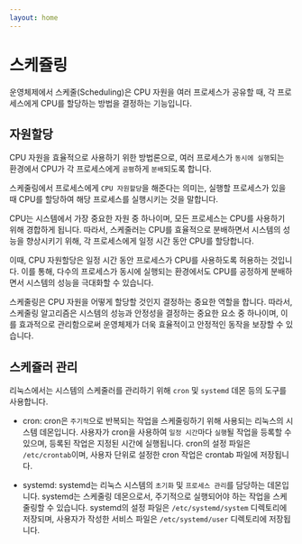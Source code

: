 ```yaml
---
layout: home
---
```


# 스케쥴링
운영체제에서 스케줄(Scheduling)은 CPU 자원을 여러 프로세스가 공유할 때, 각 프로세스에게 CPU를 할당하는 방법을 결정하는 기능입니다. 

## 자원할당
CPU 자원을 효율적으로 사용하기 위한 방법론으로, 여러 프로세스가 `동시에 실행`되는 환경에서 CPU가 각 프로세스에게 `공평`하게 `분배`되도록 합니다.

스케줄링에서 프로세스에게 `CPU 자원할당`을 해준다는 의미는, 실행할 프로세스가 있을 때 CPU를 할당하여 해당 프로세스를 실행시키는 것을 말합니다.

CPU는 시스템에서 가장 중요한 자원 중 하나이며, 모든 프로세스는 CPU를 사용하기 위해 경합하게 됩니다. 따라서, 스케줄러는 CPU를 효율적으로 분배하면서 시스템의 성능을 향상시키기 위해, 각 프로세스에게 일정 시간 동안 CPU를 할당합니다.

이때, CPU 자원할당은 일정 시간 동안 프로세스가 CPU를 사용하도록 허용하는 것입니다. 이를 통해, 다수의 프로세스가 동시에 실행되는 환경에서도 CPU를 공정하게 분배하면서 시스템의 성능을 극대화할 수 있습니다.

스케줄링은 CPU 자원을 어떻게 할당할 것인지 결정하는 중요한 역할을 합니다. 따라서, 스케줄링 알고리즘은 시스템의 성능과 안정성을 결정하는 중요한 요소 중 하나이며, 이를 효과적으로 관리함으로써 운영체제가 더욱 효율적이고 안정적인 동작을 보장할 수 있습니다.



## 스케쥴러 관리
리눅스에서는 시스템의 스케줄러를 관리하기 위해 `cron` 및 `systemd` 데몬 등의 도구를 사용합니다.

* cron: cron은 `주기적`으로 반복되는 작업을 스케줄링하기 위해 사용되는 리눅스의 시스템 데몬입니다. 사용자가 cron을 사용하여 `일정 시간`마다 `실행`될 작업을 등록할 수 있으며, 등록된 작업은 지정된 시간에 실행됩니다. cron의 설정 파일은 `/etc/crontab`이며, 사용자 단위로 설정한 cron 작업은 crontab 파일에 저장됩니다.

* systemd: systemd는 리눅스 시스템의 `초기화` 및 `프로세스 관리`를 담당하는 데몬입니다. systemd는 스케줄링 데몬으로서, 주기적으로 실행되어야 하는 작업을 스케줄링할 수 있습니다. systemd의 설정 파일은 `/etc/systemd/system` 디렉토리에 저장되며, 사용자가 작성한 서비스 파일은 `/etc/systemd/user` 디렉토리에 저장됩니다.


